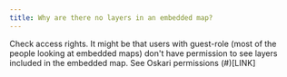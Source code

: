 ```yaml
---
title: Why are there no layers in an embedded map?
---
```


Check access rights. It might be that users with guest-role (most of the people looking at embedded maps) don't have permission to see layers included in the embedded map. See Oskari permissions (#)[LINK]
